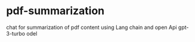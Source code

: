 # pdf-summarization
chat for summarization of pdf content using Lang chain and  open Api gpt-3-turbo odel
